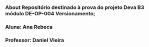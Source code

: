 ### About Repositório destinado à prova do projeto Deva B3 módulo DE-OP-004 Versionamento; 
### Aluna: Ana Rebeca 
### Professor: Daniel Vieira